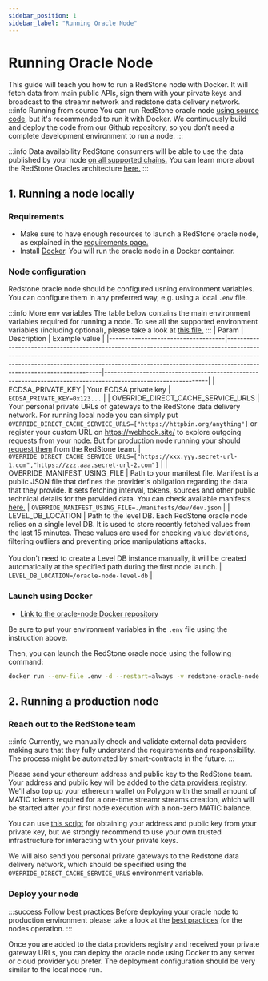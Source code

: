 ```yaml
---
sidebar_position: 1
sidebar_label: "Running Oracle Node"
---
```


# Running Oracle Node

This guide will teach you how to run a RedStone node with Docker. It will fetch data from main public APIs, sign them with your pirvate keys and broadcast to the streamr network and redstone data delivery network.
:::info Running from source
You can run RedStone oracle node [using source code](./launch-using-source-code), but it's recommended to run it with Docker. We continuously build and deploy the code from our Github repository, so you don’t need a complete development environment to run a node.
:::

:::info Data availability
RedStone consumers will be able to use the data published by your node [on all supported chains.](../smart-contract-devs/supported-chains) You can learn more about the RedStone Oracles architecture [here.](../smart-contract-devs/how-it-works.md)
:::

## 1. Running a node locally

### Requirements

- Make sure to have enough resources to launch a RedStone oracle node, as explained in the [requirements page.](./system-requirements)
- Install [Docker](https://docs.docker.com/get-docker/). You will run the oracle node in a Docker container.

### Node configuration

Redstone oracle node should be configured usning environment variables. You can configure them in any preferred way, e.g. using a local `.env` file.

:::info More env variables
The table below contains the main environment variables required for running a node. To see all the supported environment variables (including optional), please take a look at [this file.](https://github.com/redstone-finance/redstone-oracles-monorepo/blob/main/packages/oracle-node/src/config.ts)
:::
| Param | Description | Example value |
|------------------------------------|---------------------------------------------------------------------------------------------------------------------------------------------------------------------------------------------------------------------------------------------------------------------------------|--------------------------------------------------------------------------------------------------------------|
| ECDSA_PRIVATE_KEY | Your ECDSA private key | `ECDSA_PRIVATE_KEY=0x123...` |
| OVERRIDE_DIRECT_CACHE_SERVICE_URLS | Your personal private URLs of gateways to the RedStone data delivery network. For running local node you can simply put `OVERRIDE_DIRECT_CACHE_SERVICE_URLS=["https://httpbin.org/anything"]` or register your custom URL on https://webhook.site/ to explore outgoing requests from your node. But for production node running your should [request them](https://redstone.finance/discord) from the RedStone team. | `OVERRIDE_DIRECT_CACHE_SERVICE_URLS=["https://xxx.yyy.secret-url-1.com","https://zzz.aaa.secret-url-2.com"]` |
| OVERRIDE_MANIFEST_USING_FILE | Path to your manifest file. Manifest is a public JSON file that defines the provider's obligation regarding the data that they provide. It sets fetching interval, tokens, sources and other public technical details for the provided data. You can check available manifests [here.](https://github.com/redstone-finance/redstone-oracles-monorepo/tree/main/packages/oracle-node/manifests) | `OVERRIDE_MANIFEST_USING_FILE=./manifests/dev/dev.json` |
| LEVEL_DB_LOCATION | Path to the level DB. Each RedStone oracle node relies on a single level DB. It is used to store recently fetched values from the last 15 minutes. These values are used for checking value deviations, filtering outliers and preventing price manipulations attacks. <br/><br/> You don't need to create a Level DB instance manually, it will be created automatically at the specified path during the first node launch. | `LEVEL_DB_LOCATION=/oracle-node-level-db` |

### Launch using Docker

- [Link to the oracle-node Docker repository](https://gallery.ecr.aws/y7v2w8b2/redstone-oracle-node)

Be sure to put your environment variables in the `.env` file using the instruction above.

Then, you can launch the RedStone oracle node using the following command:

```sh
docker run --env-file .env -d --restart=always -v redstone-oracle-node:/oracle-node-level-db --name redstone-oracle-node public.ecr.aws/y7v2w8b2/redstone-oracle-node:7d49220
```

## 2. Running a production node

### Reach out to the RedStone team

:::info
Currently, we manually check and validate external data providers making sure that they fully understand the requirements and responsibility. The process might be automated by smart-contracts in the future.
:::

Please send your ethereum address and public key to the RedStone team. Your address and public key will be added to the [data providers registry](https://github.com/redstone-finance/redstone-oracles-monorepo/blob/main/packages/oracles-smartweave-contracts/src/contracts/redstone-oracle-registry/initial-state.json). We'll also top up your ethereum wallet on Polygon with the small amount of MATIC tokens required for a one-time streamr streams creation, which will be started after your first node execution with a non-zero MATIC balance.

You can use [this script](https://github.com/redstone-finance/redstone-oracles-monorepo/blob/main/packages/oracle-node/tools/ethereum/get-details-from-private-key.js) for obtaining your address and public key from your private key, but we strongly recommend to use your own trusted infrastructure for interacting with your private keys.

We will also send you personal private gateways to the Redstone data delivery network, which should be specified using the `OVERRIDE_DIRECT_CACHE_SERVICE_URLS` environment variable.

### Deploy your node

:::success Follow best practices
Before deploying your oracle node to production environment please take a look at the [best practices](./best-practices) for the nodes operation.
:::

Once you are added to the data providers registry and received your private gateway URLs, you can deploy the oracle node using Docker to any server or cloud provider you prefer. The deployment configuration should be very similar to the local node run.
